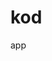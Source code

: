 kod
===

app
<script type='text/javascript' src='http://partner.googleadservices.com/gampad/google_service.js'>
</script>
<script type='text/javascript'>
GS_googleAddAdSenseService("ca-pub-5723406236692963");
GS_googleEnableAllServices();
</script>
<script type='text/javascript'>
GA_googleAddSlot("ca-pub-5723406236692963", "blogs");
</script>
<script type='text/javascript'>
GA_googleFetchAds();
</script>
